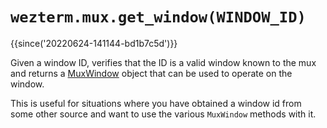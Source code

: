 # `wezterm.mux.get_window(WINDOW_ID)`

{{since('20220624-141144-bd1b7c5d')}}

Given a window ID, verifies that the ID is a valid window known to the mux
and returns a [MuxWindow](../mux-window/index.md) object that can be used to
operate on the window.

This is useful for situations where you have obtained a window id from
some other source and want to use the various `MuxWindow` methods with it.
